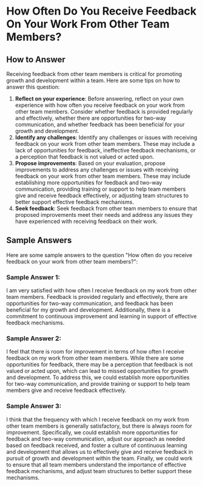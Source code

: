 How Often Do You Receive Feedback On Your Work From Other Team Members?
==============================================================================================

How to Answer
-------------

Receiving feedback from other team members is critical for promoting growth and development within a team. Here are some tips on how to answer this question:

1. **Reflect on your experience**: Before answering, reflect on your own experience with how often you receive feedback on your work from other team members. Consider whether feedback is provided regularly and effectively, whether there are opportunities for two-way communication, and whether feedback has been beneficial for your growth and development.
2. **Identify any challenges**: Identify any challenges or issues with receiving feedback on your work from other team members. These may include a lack of opportunities for feedback, ineffective feedback mechanisms, or a perception that feedback is not valued or acted upon.
3. **Propose improvements**: Based on your evaluation, propose improvements to address any challenges or issues with receiving feedback on your work from other team members. These may include establishing more opportunities for feedback and two-way communication, providing training or support to help team members give and receive feedback effectively, or adjusting team structures to better support effective feedback mechanisms.
4. **Seek feedback**: Seek feedback from other team members to ensure that proposed improvements meet their needs and address any issues they have experienced with receiving feedback on their work.

Sample Answers
--------------

Here are some sample answers to the question "How often do you receive feedback on your work from other team members?":

### Sample Answer 1:

I am very satisfied with how often I receive feedback on my work from other team members. Feedback is provided regularly and effectively, there are opportunities for two-way communication, and feedback has been beneficial for my growth and development. Additionally, there is a commitment to continuous improvement and learning in support of effective feedback mechanisms.

### Sample Answer 2:

I feel that there is room for improvement in terms of how often I receive feedback on my work from other team members. While there are some opportunities for feedback, there may be a perception that feedback is not valued or acted upon, which can lead to missed opportunities for growth and development. To address this, we could establish more opportunities for two-way communication, and provide training or support to help team members give and receive feedback effectively.

### Sample Answer 3:

I think that the frequency with which I receive feedback on my work from other team members is generally satisfactory, but there is always room for improvement. Specifically, we could establish more opportunities for feedback and two-way communication, adjust our approach as needed based on feedback received, and foster a culture of continuous learning and development that allows us to effectively give and receive feedback in pursuit of growth and development within the team. Finally, we could work to ensure that all team members understand the importance of effective feedback mechanisms, and adjust team structures to better support these mechanisms.
